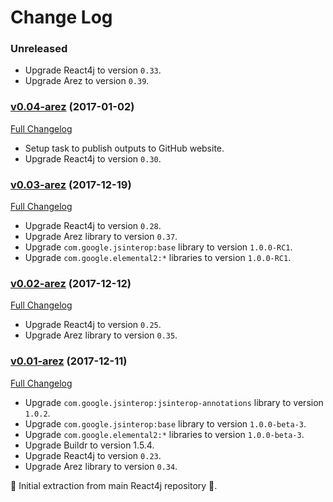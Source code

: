 # Change Log

### Unreleased

* Upgrade React4j to version `0.33`.
* Upgrade Arez to version `0.39`.

### [v0.04-arez](https://github.com/react4j/react4j-todomvc/tree/v0.04-arez) (2017-01-02)
[Full Changelog](https://github.com/react4j/react4j-todomvc/compare/v0.03-arez...v0.04-arez)

* Setup task to publish outputs to GitHub website.
* Upgrade React4j to version `0.30`.

### [v0.03-arez](https://github.com/react4j/react4j-todomvc/tree/v0.03-arez) (2017-12-19)
[Full Changelog](https://github.com/react4j/react4j-todomvc/compare/v0.02-arez...v0.03-arez)

* Upgrade React4j to version `0.28`.
* Upgrade Arez library to version `0.37`.
* Upgrade `com.google.jsinterop:base` library to version `1.0.0-RC1`.
* Upgrade `com.google.elemental2:*` libraries to version `1.0.0-RC1`.

### [v0.02-arez](https://github.com/react4j/react4j-todomvc/tree/v0.02-arez) (2017-12-12)
[Full Changelog](https://github.com/react4j/react4j-todomvc/compare/v0.01-arez...v0.02-arez)

* Upgrade React4j to version `0.25`.
* Upgrade Arez library to version `0.35`.

### [v0.01-arez](https://github.com/react4j/react4j-todomvc/tree/v0.01-arez) (2017-12-11)
[Full Changelog](https://github.com/react4j/react4j-todomvc/compare/8456d4533be6b79c4a5b5b1540c9ce6d8a2c7b5d...v0.01-arez)

* Upgrade `com.google.jsinterop:jsinterop-annotations` library to version `1.0.2`.
* Upgrade `com.google.jsinterop:base` library to version `1.0.0-beta-3`.
* Upgrade `com.google.elemental2:*` libraries to version `1.0.0-beta-3`.
* Upgrade Buildr to version 1.5.4.
* Upgrade React4j to version `0.23`.
* Upgrade Arez library to version `0.34`.

 ‎🎉	Initial extraction from main React4j repository ‎🎉.

